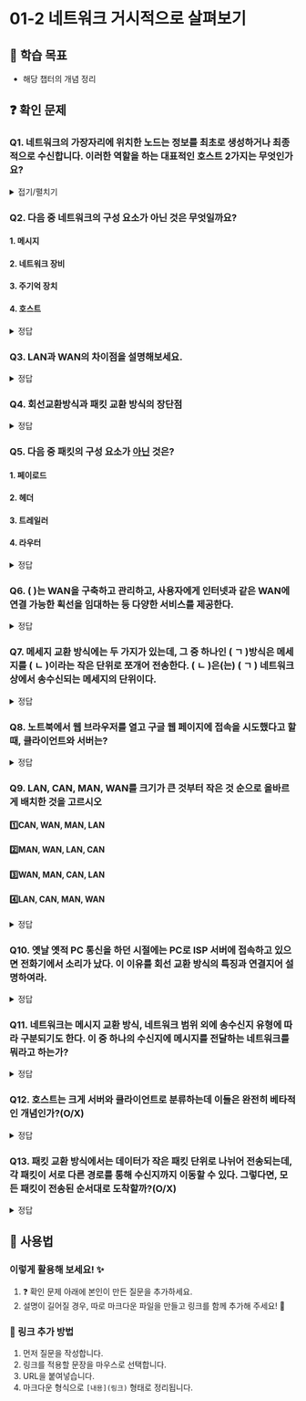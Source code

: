 # 01-2 네트워크 거시적으로 살펴보기

## 📌 학습 목표
- 해당 챕터의 개념 정리

## ❓ 확인 문제
### Q1. 네트워크의 가장자리에 위치한 노드는 정보를 최초로 생성하거나 최종적으로 수신합니다. 이러한 역할을 하는 대표적인 호스트 2가지는 무엇인가요?
<details>
<summary>접기/펼치기</summary>

### A. 서버, 클라이언트
#### 서버(Server): 데이터를 저장하고 클라이언트의 요청에 응답하는 역할. (예: 웹 서버, DB 서버)
#### 클라이언트(Client): 서버에 요청을 보내고 응답을 받는 장치. (예: 웹 브라우저, 스마트폰)
</details>

### Q2. 다음 중 네트워크의 구성 요소가 아닌 것은 무엇일까요?

#### 1. 메시지

#### 2. 네트워크 장비

#### 3. 주기억 장치

#### 4. 호스트

<details>
  <summary>정답</summary>

#### 3. 주기억 장치 : 주기억장치는 일반적으로 메모리(RAM, ROM)을 뜻합니다.

#### 네트워크의 구성 요소는 호스트, 네트워크 장비, 통신 매체, 메시지 입니다.

</details>

### Q3. LAN과 WAN의 차이점을 설명해보세요.

<details>
  <summary>정답</summary>

#### LAN은 Local Area Network의 약자로, 가까운 지역을 연결한 근거리 통신망입니다.

#### 보통 가정이나 회사, 학교 등 한정된 공간에서 연결된 네트워크를 의미합니다.

#### WAN은 Wide Area Network의 약자로, 먼 지역을 연결하는 광역 통신망입니다.

#### LAN과 LAN을 연결하는 네트워크로, 인터넷이 이에 해당합니다.

</details>

### Q4. 회선교환방식과 패킷 교환 방식의 장단점

<details>
<summary>정답</summary>

|      | 회선교환                                | 패킷교환                                             |
|------|-----------------------------------------|------------------------------------------------------|
| 장점 | - 대용량 + 고속 데이터 처리 우수        | - 회선 이용률 높음                                   |
|      | - 고정적인 대역폭 사용                  | - 에러 및 장애에 강함                                |
|      | - 연속적 데이터 처리 우수               | - 인터넷 뿐만 아닌 다양한 통신망 사용가능(전화 가능) |
| 단점 | - 회선 이용 효율이 떨어짐(대역폭 낭비)  | - 경로 탐색 과정에서 지연발생                        |
|      | - 통신과정 회선문제시 회선할당부터 다시 | - 전송량 증가에 따라 지연율 급격히 상승              |
|      | - 통신비용 고가                         | - 패킷헤더 추가로 인한 오버헤드 발생가능             |

</details>

### Q5. 다음 중 패킷의 구성 요소가 <U>아닌</U> 것은?

#### 1. 페이로드
#### 2. 헤더
#### 3. 트레일러
#### 4. 라우터

<details>
<summary>정답</summary>

#### 4. 라우터

#### 패킷은 전송하고자 하는 데이터인 페이로드, 부가 정보인 헤더와 트레일러로 구성됩니다.

#### 라우터는 패킷 교환 네트워크에서 사용되는 패킷 스위치 네트워크 장비입니다.

---

</details>

### Q6. (    )는 WAN을 구축하고 관리하고, 사용자에게 인터넷과 같은 WAN에 연결 가능한 획선을 임대하는 등 다양한 서비스를 제공한다.

<details>
<summary>정답</summary>

#### ISP(Internet Service Provider)
#### 인터넷을 사용하기 위해 접속하는 WAN은 ISP(Internet Service Provider)라는 인터넷 서비스 업체가 관리한다. 
</details>


### Q7. 메세지 교환 방식에는 두 가지가 있는데, 그 중 하나인 (  ㄱ  )방식은 메세지를 (  ㄴ  )이라는 작은 단위로 쪼개어 전송한다. (  ㄴ  )은(는) (  ㄱ  ) 네트워크 상에서 송수신되는 메세지의 단위이다. 

<details>
<summary>정답</summary>

#### ㄱ : 패킷교환 ㄴ : 패킷

</details>

### Q8. 노트북에서 웹 브라우저를 열고 구글 웹 페이지에 접속을 시도했다고 할 때, 클라이언트와 서버는? 

<details>
<summary>정답</summary>

#### 클라이언트 : 노트북, 서버 : 구글
- 클라이언트 : 서버에게 어떠한 서비스를 요청하고 서버의 응답을 제공받는 호스트
- 서버 : 어떠한 서비스를 제공하는 호스트

</details>

### Q9. LAN, CAN, MAN, WAN를 크기가 큰 것부터 작은 것 순으로 올바르게 배치한 것을 고르시오

#### 1️⃣CAN, WAN, MAN, LAN
#### 2️⃣MAN, WAN, LAN, CAN
#### 3️⃣WAN, MAN, CAN, LAN
#### 4️⃣LAN, CAN, MAN, WAN

<details>
<summary>정답</summary>

<h4> 3️⃣WAN, MAN, CAN, LAN </h4>

- WAN (<b>Wide</b> Area Network): 먼 지역을 연결하는 <b>광역</b> 네트워크
- MAN (<b>Metropolitan</b> Area Network): 도시나 <b>대도시</b> 단위로 연결되는 규모의 네트워크
- CAN (<b>Campus</b> Area Network): <b>학교</b> 또는 회사의 여러 건물 단위의 네트워크
- LAN (<b>Local</b> Area Network): 가정, 학교, 회사 같이 한정된 공간에서 구축된 <b>근거리</b> 네트워크

</details>

### Q10. 옛날 옛적 PC 통신을 하던 시절에는 PC로 ISP 서버에 접속하고 있으면 전화기에서 소리가 났다. 이 이유를 회선 교환 방식의 특징과 연결지어 설명하여라.

<details>
<summary>정답</summary>

<h4> PC와 ISP 간의 연결이 전화 모뎀 회선을 점유하고 있기 때문에</h4>

- 회선 교환 방식은 회선 연결이 확보된 후 메시지를 전달하는 메시지 교환 방식이다. 그 당시 PC 통신도 회선 교환 방식을 통해 구현되어 있었다. 이때 전화기와 같은 회선을 공유하고 있었기 때문에 PC가 ISP 서버에 연결되어 있는 동안 회선을 점유하고 있었기 때문에 전화기로는 통화를 하지 못한 체, 메시지 교환이 이루어지는 동안 잡음만을 들을 수 있던 것이다. 

</details>

### Q11. 네트워크는 메시지 교환 방식, 네트워크 범위 외에 송수신지 유형에 따라 구분되기도 한다. 이 중 하나의 수신지에 메시지를 전달하는 네트워크를 뭐라고 하는가?

<details>
<summary>정답</summary>

<h4> 유니캐스트</h4>

송수신지 유형에 따라 유니캐스트, 애니캐스트, 멀티캐스트, 브로드캐스트로 구분되며 각각은 다음과 같다.

- 유니캐스트
	- 가장 일반적인 송수신 형태
	- 하나의 수신지에 메시지 전달
- 애니캐스트
	- 호스트와 가장 가까이 있으면 누구라도 받으라고 던지기
- 멀티캐스트
	- 네트워크 내의 동일 그룹에 속한 호스트에게만 전송
- 브로드캐스트
	- 나 빼고 네트워크에 속한 모두한테 메시지 전달
	- 브로드캐스트가 전송되는 범위는 브로드캐스트 도메인
		- 즉 메시지는 브로드캐스트 도메인이 수신하는 것

</details>

### Q12. 호스트는 크게 서버와 클라이언트로 분류하는데 이들은 완전히 베타적인 개념인가?(O/X)

<details>
<summary>정답</summary>

<h4> X</h4>

 - 역할에 따른 분류일뿐이다,
 - 서버 역할을 수행할 수 있는 노드가 있고, 클라이언트 역할을 수행할 수 있는 노드가 있을 뿐이다.
</details>

### Q13. 패킷 교환 방식에서는 데이터가 작은 패킷 단위로 나뉘어 전송되는데, 각 패킷이 서로 다른 경로를 통해 수신지까지 이동할 수 있다. 그렇다면, 모든 패킷이 전송된 순서대로 도착할까?(O/X)

<details>
<summary>정답</summary>

<h4> X</h4>

 - 각각의 패킷들이 보낸 순서대로 도착하지 않는 이유는 네트워크의 패킷 교환 방식이 특정한 경로를 미리 정해놓지 않기 때문이다.
</details>



## 📝 사용법  
### 이렇게 활용해 보세요! ✨  
1. ❓ 확인 문제 아래에 본인이 만든 질문을 추가하세요.  
2. 설명이 길어질 경우, 따로 마크다운 파일을 만들고 링크를 함께 추가해 주세요! 🔗  

### 🔗 링크 추가 방법  
1. 먼저 질문을 작성합니다.  
2. 링크를 적용할 문장을 마우스로 선택합니다.  
3. URL을 붙여넣습니다.  
4. 마크다운 형식으로 `[내용](링크)` 형태로 정리됩니다.  
